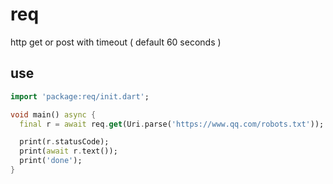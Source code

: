 <!-- 本文件由 ./readme.make.md 自动生成，请不要直接修改此文件 -->

# req

http get or post with timeout ( default 60 seconds )

## use

```dart
import 'package:req/init.dart';

void main() async {
  final r = await req.get(Uri.parse('https://www.qq.com/robots.txt'));

  print(r.statusCode);
  print(await r.text());
  print('done');
}

```
